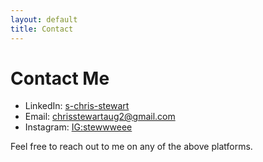 ```yaml
---
layout: default
title: Contact
---
```

<link rel="stylesheet" href="/custom.css">
<link rel="stylesheet" href="/style.css">

# Contact Me

- LinkedIn: [s-chris-stewart](https://www.linkedin.com/in/s-chris-stewart/)
- Email: [chrisstewartaug2@gmail.com](mailto:chrisstewartaug2@gmail.com)
- Instagram: [IG:stewwweee](https://www.instagram.com/stewwweee/)

Feel free to reach out to me on any of the above platforms.
